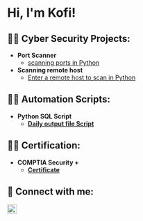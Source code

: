 <h1>Hi, I'm Kofi! <br/>

<h2>👨‍💻 Cyber Security Projects:</h2>

- <b>Port Scanner</b>
  - [scanning ports in Python](https://github.com/Ethernet13/PortScannerScript)
- <b>Scanning remote host</b>
  - [Enter a remote host to scan in Python](https://github.com/Ethernet13/RemoteHostScanner) <b>


<h2>👨‍💻 Automation Scripts:</h2>

- <b>Python SQL Script</b>
  - [Daily output file Script](https://github.com/Ethernet13/Python_SQL_QueryScript)


<h2>👨‍💻 Certification:</h2>

- <b>COMPTIA Security +</b>
  - [Certificate](https://github.com/Ethernet13/COMPTIA-Security-)
 






<h2> 🤳 Connect with me:</h2>

[<img align="left" alt="JoshMadakor | LinkedIn" width="22px" src="https://cdn.jsdelivr.net/npm/simple-icons@v3/icons/linkedin.svg" />][linkedin]


[linkedin]: https://linkedin.com/in/kofi-mensah-195015b/

<!--
**joshmadakor1/joshmadakor1** is a ✨ _special_ ✨ repository because its `README.md` (this file) appears on your GitHub profile.

Here are some ideas to get you started:

- 🔭 I’m currently working on ...
- 🌱 I’m currently learning ...
- 👯 I’m looking to collaborate on ...
- 🤔 I’m looking for help with ...
- 💬 Ask me about ...
- 📫 How to reach me: ...
- 😄 Pronouns: ...
- ⚡ Fun fact: ...
-->
